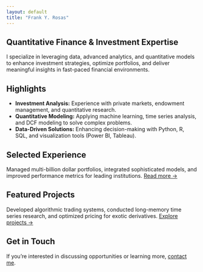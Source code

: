 ```yaml
---
layout: default
title: "Frank Y. Rosas"
---
```


<section>
  <h1>Quantitative Finance & Investment Expertise</h1>
  <p>I specialize in leveraging data, advanced analytics, and quantitative models to enhance investment strategies, optimize portfolios, and deliver meaningful insights in fast-paced financial environments.</p>
</section>

<section>
  <h2>Highlights</h2>
  <ul>
    <li><strong>Investment Analysis:</strong> Experience with private markets, endowment management, and quantitative research.</li>
    <li><strong>Quantitative Modeling:</strong> Applying machine learning, time series analysis, and DCF modeling to solve complex problems.</li>
    <li><strong>Data-Driven Solutions:</strong> Enhancing decision-making with Python, R, SQL, and visualization tools (Power BI, Tableau).</li>
  </ul>
</section>

<section>
  <h2>Selected Experience</h2>
  <p>Managed multi-billion dollar portfolios, integrated sophisticated models, and improved performance metrics for leading institutions. <a href="/experience/">Read more →</a></p>
</section>

<section>
  <h2>Featured Projects</h2>
  <p>Developed algorithmic trading systems, conducted long-memory time series research, and optimized pricing for exotic derivatives. <a href="/projects/">Explore projects →</a></p>
</section>

<section>
  <h2>Get in Touch</h2>
  <p>If you’re interested in discussing opportunities or learning more, <a href="/contact/">contact me</a>.</p>
</section>
